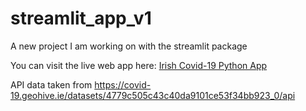# streamlit_app_v1
A new project I am working on with the streamlit package



You can visit the live web app here: <a href="https://share.streamlit.io/daniellambert95/streamlit_app_v1/main/main.py" target="_blank">Irish Covid-19 Python App</a>


API data taken from https://covid-19.geohive.ie/datasets/4779c505c43c40da9101ce53f34bb923_0/api
